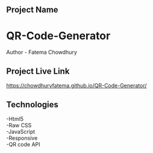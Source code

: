 ## Project Name
# QR-Code-Generator
Author - Fatema Chowdhury </br>
## Project Live Link
https://chowdhuryfatema.github.io/QR-Code-Generator/
## Technologies
-Html5 </br>
-Raw CSS </br>
-JavaScript </br>
-Responsive </br>
-QR code API
